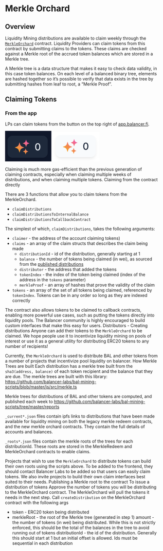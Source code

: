 # Merkle Orchard

## Overview

Liquidity Mining distributions are available to claim weekly through the [`MerkleOrchard`](https://github.com/balancer-labs/balancer-v2-monorepo/blob/346ffdc995b709df2bd9e66f4e15ca22b2fc2c94/pkg/distributors/contracts/MerkleOrchard.sol) contract. Liquidity Providers can claim tokens from this contract by submitting claims to the tokens. These claims are checked against a Merkle root of the accrued token balances which are stored in a Merkle tree.

A Merkle tree is a data structure that makes it easy to check data validity, in this case token balances. On each level of a balanced binary tree, elements are hashed together so it’s possible to verify that data exists in the tree by submitting hashes from leaf to root, a “Merkle Proof”. 

## Claiming Tokens 

### From the app

LPs can claim tokens from the button on the top right of [app.balancer.fi](https://app.balancer.fi/#/).

![](<../.gitbook/assets/Screen Shot 2021-10-18 at 12.18.26 PM.png>) ![](<../.gitbook/assets/Screen Shot 2021-10-18 at 12.19.05 PM.png>)

Claiming is much more gas-efficient than the previous generation of claiming contracts, especially when claiming multiple weeks of distributions, and when claiming multiple tokens. Claiming from the contract directly

There are 3 functions that allow you to claim tokens from the MerkleOrchard.

* `claimDistributions`
* `claimDistributionsToInternalBalance` 
* `claimDistributionsToCallbackContract `

 The simplest of which, `claimDistributions`, takes the following arguments: 

* `claimer` - the address of the account claiming tokens) 
* `claims` - an array of the claim structs that describes the claim being made
  * `distributionId` - id of the distribution, generally starting at 1
  * `balance` - the number of tokens being claimed (in wei), as sourced from the [published distributions](https://github.com/balancer-labs/bal-mining-scripts/tree/master/reports) 
  * `distributor` - the address that added the tokens 
  * `tokenIndex` - the index of the token being claimed (index of the address in the `tokens` parameter) 
  * `merkleProof` - an array of hashes that prove the validity of the claim 
* `tokens` - an array of the set of all tokens being claimed, referenced by `tokenIndex`. Tokens can be in any order so long as they are indexed correctly

The contract also allows tokens to be claimed to callback contracts, enabling more powerful use cases, such as putting the tokens directly into liquidity pools. The Balancer community is highly encouraged to build custom interfaces that make this easy for users. Distributors - Creating distributions Anyone can add their tokens to the `MerkleOrchard` to be claimed. We hope people use it to incentivize liquidity mining on pools of interest or use it as a general utility for distributing ERC20 tokens to any number of recipients!

Currently, the `MerkleOrchard` is used to distribute BAL and other tokens from a number of projects that incentivize pool liquidity on balancer. How Merkle Trees are built Each distribution has a merkle tree built from the `sha3(address, balance)` of each token recipient and the balance that they are due. The merkle trees are built with this library: https://github.com/balancer-labs/bal-mining-scripts/blob/master/js/src/merkle.ts

Merkle trees for distributions of BAL and other tokens are computed, and published each week to https://github.com/balancer-labs/bal-mining-scripts/tree/master/reports

`_current*.json` files contain ipfs links to distributions that have been made available for liquidity mining on both the legacy merkle redeem contracts, and the new merkle orchard contracts. They contain the full details of accounts and balances.

`_roots*.json` files contain the merkle roots of the trees for each distributionId. These roots are stored in the MerkleRedeem and MerkleOrchard contracts to enable claims.

Projects that wish to use the `MerkleOrchard` to distribute tokens can build their own roots using the scripts above. To be added to the frontend, they should contact Balancer Labs to be added so that users can easily claim tokens. We also invite projects to build their own claim interfaces best suited to their needs. Publishing a Merkle root to the contract To issue a distribution of tokens Approve the number of tokens you will be distributing to the MerkleOrchard contract. The MerkleOrchard will pull the tokens it needs in the next step. Call `createDistribution` on the MerkleOrchard contract with the following args

* token - ERC20 token being distributed
* merkleRoot - the root of the Merkle tree (generated in step 1) amount - the number of tokens (in wei) being distributed. While this is not strictly enforced, this should be the total of the balances in the tree to avoid running out of tokens distributionId - the id of the distribution. Generally this should start at 1 but an initial offset is allowed. Ids must be sequential in each distribution
